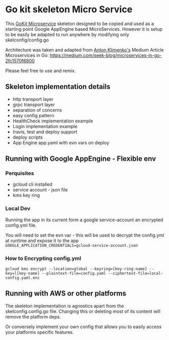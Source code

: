 # Go kit skeleton Micro Service
This [GoKit Microservice](https://gokit.io/) skeleton designed to be copied and used as a starting point Google AppEngine based MicroServices. However it is setup to be easily be adapted to run anywhere by modifying only skelconfig/config.go 

Architecture was taken and adapted from [Anton Klimenko's](https://github.com/antklim) Medium Article Microservices in Go: https://medium.com/seek-blog/microservices-in-go-2fc1570f6800

Please feel free to use and remix.

## Skeleton implementation details
- http transport layer
- grpc transport layer
- separation of concerns
- easy config pattern
- HealthCheck implementation example
- Login implementation example
- travis, test and deploy support
- deploy scripts
- App Engine app.yaml with evn vars on deploy

## Running with Google AppEngine - Flexible env

### Perquisites
 - gcloud cli installed
 - service account - json file
 - kms key ring

### Local Dev
Running the app in its current form a google service-account an encrypted config.yml file. 

You will need to set the evn var - this will be used to decrypt the config.yml at runtime and expose it to the app
`GOOGLE_APPLICATION_CREDENTIALS=gcloud-service-account.json`


### How to Encrypting config.yml
```
gcloud kms encrypt --location=global --keyring=[key-ring-name] --key=l[key-name] --plaintext-file=config.yaml --ciphertext-file=local-config.yaml.enc
```

## Running with AWS or other platforms
The skeleton  implementation is agnostics apart from the skelconfig.config.go file. Changing this or deleting most of its content will remove the platform deps.

Or conversely implement your own config that allows you to easily access your platforms specific features.


